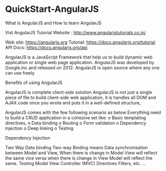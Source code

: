 # QuickStart-AngularJS
What is AngularJS and How to learn AngularJS

Vist AngularJS Tutorial Website : http://www.angularjstutorials.co.in/

Web site: https://angularjs.org
Tutorial: https://docs.angularjs.org/tutorial
API Docs: https://docs.angularjs.org/api

AngularJS is a JavaScript Framework that help us to build dynamic web application or single web page application.
AngularJS was developed by Google.inc and released on 2012.
AngularJS is open source where any one can use freely

Benefits of using AngularJS 

AngularJS is complete client-side solution
AngularJS is not just a single piece of file to build client-side web application, it is handles all DOM and AJAX code once you wrote and puts it in a well-defined structure,

AngularJS comes with the few following scenario as below
Everything need to build a CRUD application in a cohesive set like:
o Basic templating directives,
o Data binding
o Routing
o Form validation
o Dependency injection
o Deep linking
o Testing

Dependency Injection

Two Way Data binding
Two-way Binding means Data synchronisation between Model and View, When there is change in Model     View will reflect the same vice versa when there is change in View     Model will reflect the same.
Testing 
Model View Controller (MVC)
Directives 
Filters,   etc. …
